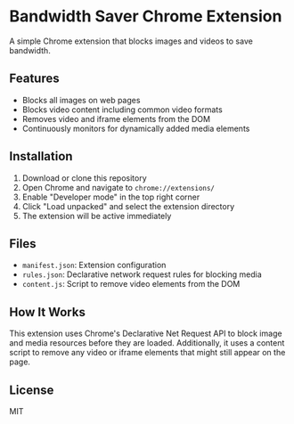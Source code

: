 # Bandwidth Saver Chrome Extension

A simple Chrome extension that blocks images and videos to save bandwidth.

## Features

- Blocks all images on web pages
- Blocks video content including common video formats
- Removes video and iframe elements from the DOM
- Continuously monitors for dynamically added media elements

## Installation

1. Download or clone this repository
2. Open Chrome and navigate to `chrome://extensions/`
3. Enable "Developer mode" in the top right corner
4. Click "Load unpacked" and select the extension directory
5. The extension will be active immediately

## Files

- `manifest.json`: Extension configuration
- `rules.json`: Declarative network request rules for blocking media
- `content.js`: Script to remove video elements from the DOM

## How It Works

This extension uses Chrome's Declarative Net Request API to block image and media resources before they are loaded. Additionally, it uses a content script to remove any video or iframe elements that might still appear on the page.

## License

MIT